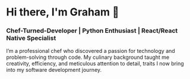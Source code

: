 # Hi there, I'm Graham 👋

### Chef-Turned-Developer | Python Enthusiast | React/React Native Specialist

I’m a professional chef who discovered a passion for technology and problem-solving through code. 
My culinary background taught me creativity, efficiency, and meticulous attention to detail, traits I now bring into my software development journey.

